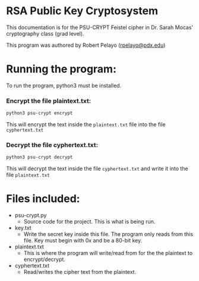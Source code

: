 # RSA Public Key Cryptosystem
This documentation is for the PSU-CRYPT Feistel cipher in Dr. Sarah Mocas' cryptography class (grad level). 

This program was authored by Robert Pelayo (rpelayo@pdx.edu)

# Running the program:
To run the program, python3 must be installed.
### Encrypt the file plaintext.txt:
```bash
python3 psu-crypt encrypt
```
This will encrypt the text inside the `plaintext.txt` file into the file `cyphertext.txt`

### Decrypt the file cyphertext.txt:
```bash
python3 psu-crypt decrypt
```
This will decrypt the text inside the file `cyphertext.txt` and write it into the file `plaintext.txt`

# Files included:
- psu-crypt.py
    - Source code for the project. This is what is being run.
- key.txt
    - Write the secret key inside this file. The program only reads from this file. Key must begin with 0x and be a 80-bit key.
- plaintext.txt
    - This is where the program will write/read from for the the plaintext to encrypt/decrypt.
- cyphertext.txt
    - Read/writes the cipher text from the plaintext.